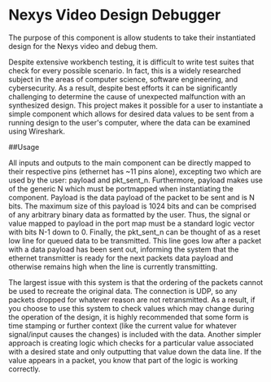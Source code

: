 # Nexys Video Design Debugger
The purpose of this component is allow students to take their instantiated design for the Nexys video and debug them.

Despite extensive workbench testing, it is difficult to write test suites that check for every possible scenario. In fact, this is a widely researched subject in the areas of computer science, software engineering, and cybersecurity. As a result, despite best efforts it can be significantly challenging to determine the cause of unexpected malfunction with an synthesized design. This project makes it possible for a user to instantiate a simple component which allows for desired data values to be sent from a running design to the user's computer, where the data can be examined using Wireshark.

##Usage

All inputs and outputs to the main component can be directly mapped to their respective pins (ethernet has ~11 pins alone), excepting two which are used by the user: payload and pkt_sent_n. Furthermore, payload makes use of the generic N which must be portmapped when instantiating the component. 
Payload is the data payload of the packet to be sent and is N bits. The maximum size of this payload is 1024 bits and can be comprised of any arbitrary binary data as formatted by the user. Thus, the signal or value mapped to payload in the port map must be a standard logic vector with bits N-1 down to 0. 
Finally, the pkt_sent_n can be thought of as a reset low line for queued data to be transmitted. This line goes low after a packet with a data payload has been sent out, informing the system that the ethernet transmitter is ready for the next packets data payload and otherwise remains high when the line is currently transmitting.

The largest issue with this system is that the ordering of the packets cannot be used to recreate the original data. The connection is UDP, so any packets dropped for whatever reason are not retransmitted. As a result, if you choose to use this system to check values which may change during the operation of the design, it is highly recommended that some form is time stamping or further context (like the current value for whatever signal/input causes the changes) is included with the data. Another simpler approach is creating logic which checks for a particular value associated with a desired state and only outputting that value down the data line. If the value appears in a packet, you know that part of the logic is working correctly.
